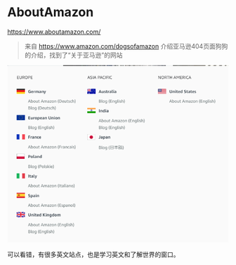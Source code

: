 # AboutAmazon

 https://www.aboutamazon.com/

> 来自 https://www.amazon.com/dogsofamazon 介绍亚马逊404页面狗狗的介绍，找到了“关于亚马逊”的网站

![image-20201119170037967](aboutamazon.assets/image-20201119170037967.png)

可以看错，有很多英文站点，也是学习英文和了解世界的窗口。